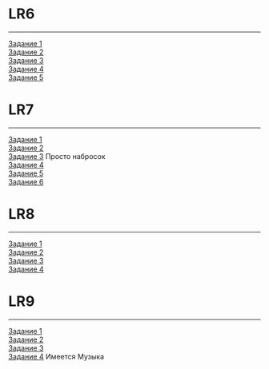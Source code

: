 # LR6
---
[Задание 1](https://seishunnn.github.io/LR/LR6/lab6-1.html)   
[Задание 2](https://seishunnn.github.io/LR/LR6/lab6-2.html)   
[Задание 3](https://seishunnn.github.io/LR/LR6/lab6-3.html)   
[Задание 4](https://seishunnn.github.io/LR/LR6/lab6-4.html)    
[Задание 5](https://seishunnn.github.io/LR/LR6/lab6-5.html) 

# LR7
---
[Задание 1](https://seishunnn.github.io/LR/LR7/lab7-1.html)   
[Задание 2](https://seishunnn.github.io/LR/LR7/lab7-2.html)   
[Задание 3](https://seishunnn.github.io/LR/LR7/lab7-3.html) Просто набросок   
[Задание 4](https://seishunnn.github.io/LR/LR7/lab7-4.html)    
[Задание 5](https://seishunnn.github.io/LR/LR7/lab7-5.html)     
[Задание 6](https://seishunnn.github.io/LR/LR7/lab7-6.html)    

# LR8
---
[Задание 1](https://seishunnn.github.io/LR/LR8/lab8-1.html)   
[Задание 2](https://seishunnn.github.io/LR/LR8/lab8-2.html)   
[Задание 3](https://seishunnn.github.io/LR/LR8/lab8-3.html)      
[Задание 4](https://seishunnn.github.io/LR/LR8/lab8-4.html)      

# LR9
---
[Задание 1](https://seishunnn.github.io/LR/LR9/lab9-1.html)   
[Задание 2](https://seishunnn.github.io/LR/LR9/lab9-2.html)   
[Задание 3](https://seishunnn.github.io/LR/LR9/lab9-3.html)      
[Задание 4](https://seishunnn.github.io/LR/LR9/lab9-4.html) Имеется Музыка       
